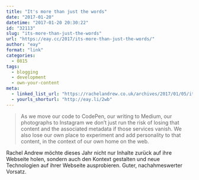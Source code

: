 ```yaml
---
title: "It's more than just the words"
date: "2017-01-20"
datetime: "2017-01-20 20:30:22"
id: "32113"
slug: "its-more-than-just-the-words"
url: "https://eay.cc/2017/its-more-than-just-the-words/"
author: "eay"
format: "link"
categories:
  - 0815
tags:
  - blogging
  - development
  - own-your-content
meta:
  - linked_list_url: "https://rachelandrew.co.uk/archives/2017/01/05/its-more-than-just-the-words/"
  - yourls_shorturl: "http://eay.li/2wb"
---
```


> As we move our code to CodePen, our writing to Medium, our photographs to Instagram we don’t just run the risk of losing that content and the associated metadata if those services vanish. We also lose our own place to experiment and add personality to that content, in the context of our own home on the web.

Rachel Andrew möchte dieses Jahr nicht nur Inhalte zurück auf ihre Webseite holen, sondern auch den Kontext gestalten und neue Technologien auf ihrer Webseite ausprobieren. Guter, nachahmeswerter Vorsatz.
